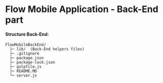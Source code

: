 # Flow Mobile Application - Back-End part

#### Structure Back-End:

    FlowMobileBackEnd/
      ├─ lib/  (Back-End helpers files)
      ├─ .gitignore
      ├─ package.json
      ├─ package-lock.json 
      ├─ gulpfile.js 
      ├─ README.MD 
      └─ server.js